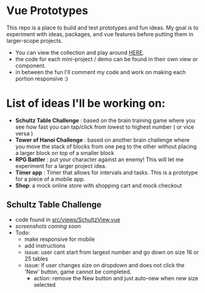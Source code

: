 # Vue Prototypes
This repo is a place to build and test prototypes and fun ideas. My goal is to experiment with ideas, packages, and vue features before putting them in larger-scope projects.
  - You can view the collection and play around [HERE](https://vue-protos.onrender.com).
  - the code for each mini-project / demo can be found in their own view or component.
  - in between the fun I'll comment my code and work on making each portion responsive :)

# List of ideas I'll be working on:
  - **Schultz Table Challenge** : based on the brain training game where you see how fast you can tap/click from lowest to highest number ( or vice versa )
  - **Tower of Hanoi Challenge** : based on another brain challenge where you move the stack of blocks from one peg to the other without placing a larger block on top of a smaller block
  - **RPG Battler** : put your character against an enemy! This will let me experiment for a larger project idea.
  - **Timer app** : Timer that allows for intervals and tasks. This is a prototype for a piece of a mobile app.
  - **Shop**: a mock online store with shopping cart and mock checkout
  
## Schultz Table Challenge
  - code found in [src/views/SchultzView.vue](https://github.com/ScottGarberJr/vue-practice/blob/master/vuePractice/src/views/SchultzView.vue)
  - *screenshots coming soon*
  - Todo:
    - make responsive for mobile
    - add instructions
    - issue: user cant start from largest number and go down on size 16 or 25 tables
    - issue: if user changes size on dropdown and does not click the 'New' button, game cannot be completed.
      - action: remove the New button and just auto-new when new size selected

